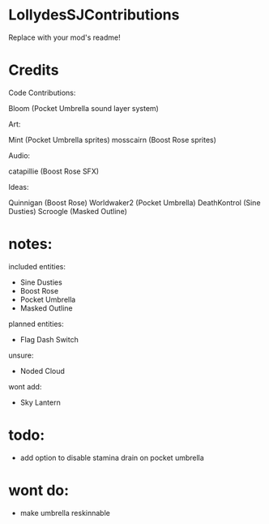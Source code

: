 # LollydesSJContributions
Replace with your mod's readme!

# Credits
Code Contributions:

Bloom (Pocket Umbrella sound layer system)

Art:

Mint (Pocket Umbrella sprites)
mosscairn (Boost Rose sprites)

Audio:

catapillie (Boost Rose SFX)

Ideas:

Quinnigan (Boost Rose)
Worldwaker2 (Pocket Umbrella)
DeathKontrol (Sine Dusties)
Scroogle (Masked Outline)



# notes:
included entities:
 - Sine Dusties
 - Boost Rose
 - Pocket Umbrella
 - Masked Outline

planned entities:
 - Flag Dash Switch

unsure: 
 - Noded Cloud

wont add:
 - Sky Lantern

 # todo:

 - add option to disable stamina drain on pocket umbrella

 # wont do:
 - make umbrella reskinnable 